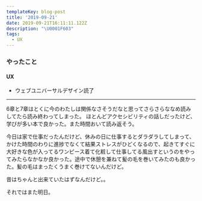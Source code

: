 ```yaml
---
templateKey: blog-post
title: '2019-09-21'
date: 2019-09-21T16:11:11.122Z
description: "\U0001F603"
tags:
  - UX
---
```

### やったこと
#### UX

* ウェブユニバーサルデザイン読了

-----

6章と7章はとくに今のわたしは関係なさそうだなと思ってさらさらななめ読みしてたら読み終わってしまった。
ほとんどアクセシビリティの話しだったけど、学びが多い本で良かった。また時間おいて読み返そう。


今日は家で仕事だったんだけど、休みの日に仕事するとダラダラしてしまって、かけた時間のわりに進捗でなくて結果ストレスがひどくなるので、起きてすぐに大好きな色が入ってるワンピース着て化粧して仕事してる風出すというのをやってみたらなかなか良かった。途中で休憩を兼ねて髪の毛を巻いてみたのも良かった。髪の毛はまったくうまく巻けてないんだけど。

昔はちゃんと出来ていたはずなんだけど。。

それではまた明日。
